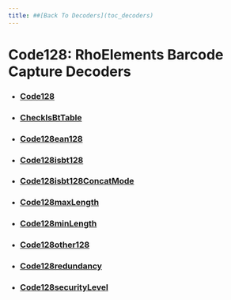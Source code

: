 ```yaml
---
title: ##[Back To Decoders](toc_decoders)
---
```

Code128: RhoElements Barcode Capture Decoders
===

* ### [Code128](code128)

* ### [CheckIsBtTable](Code128checkIsBtTable)

* ### [Code128ean128](Code128EAN128)

* ### [Code128isbt128](Code128isbt128)

* ### [Code128isbt128ConcatMode](code128isBt128ConcatMode)

* ### [Code128maxLength](Code128MaxLength)

* ### [Code128minLength](Code128MinLength)

* ### [Code128other128](Code128Other128)

* ### [Code128redundancy](Code128Redundancy)

* ### [Code128securityLevel](Code128securityLevel)

